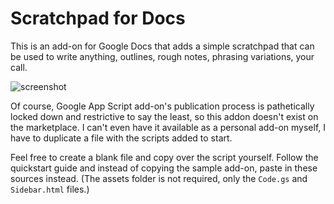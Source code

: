 # Scratchpad for Docs

This is an add-on for Google Docs that adds a simple scratchpad that can be used to write anything, outlines, rough notes, phrasing variations, your call.

![screenshot](https://raw.github.com/5310/docs-scratchpad/master/screenshot.png)

Of course, Google App Script add-on's publication process is pathetically locked down and restrictive to say the least, so this addon doesn't exist on the marketplace. I can't even have it available as a personal add-on myself, I have to duplicate a file with the scripts added to start.

Feel free to create a blank file and copy over the script yourself. Follow the quickstart guide and instead of copying the sample add-on, paste in these sources instead. (The assets folder is not required, only the `Code.gs` and `Sidebar.html` files.)